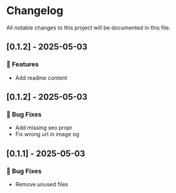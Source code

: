 # Changelog

All notable changes to this project will be documented in this file.

## [0.1.2] - 2025-05-03

### 🚀 Features

- Add readme content

## [0.1.2] - 2025-05-03

### 🐛 Bug Fixes

- Add missing seo propr
- Fix wrong url in image og

## [0.1.1] - 2025-05-03

### 🐛 Bug Fixes

- Remove unused files

<!-- generated by git-cliff -->
